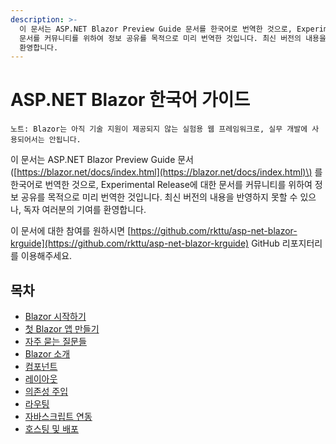 ```yaml
---
description: >-
  이 문서는 ASP.NET Blazor Preview Guide 문서를 한국어로 번역한 것으로, Experimental Release에 대한
  문서를 커뮤니티를 위하여 정보 공유를 목적으로 미리 번역한 것입니다. 최신 버전의 내용을 반영하지 못할 수 있으나, 독자 여러분의 기여를
  환영합니다.
---
```


# ASP.NET Blazor 한국어 가이드

`노트: Blazor는 아직 기술 지원이 제공되지 않는 실험용 웹 프레임워크로, 실무 개발에 사용되어서는 안됩니다.`

이 문서는 ASP.NET Blazor Preview Guide 문서 \([https://blazor.net/docs/index.html](https://blazor.net/docs/index.html)\) 를 한국어로 번역한 것으로, Experimental Release에 대한 문서를 커뮤니티를 위하여 정보 공유를 목적으로 미리 번역한 것입니다. 최신 버전의 내용을 반영하지 못할 수 있으나, 독자 여러분의 기여를 환영합니다.

이 문서에 대한 참여를 원하시면 [https://github.com/rkttu/asp-net-blazor-krguide](https://github.com/rkttu/asp-net-blazor-krguide) GitHub 리포지터리를 이용해주세요.

## 목차

* [Blazor 시작하기](get-started.md)
* [첫 Blazor 앱 만들기](tutorials/build-your-first-blazor-app.md)
* [자주 묻는 질문들](faq.md)
* [Blazor 소개](introduction.md)
* [컴포넌트](components.md)
* [레이아웃](layouts.md)
* [의존성 주입](dependency-injection.md)
* [라우팅](routing.md)
* [자바스크립트 연동](javascript-interop.md)
* [호스팅 및 배포](host-and-deploy/)

